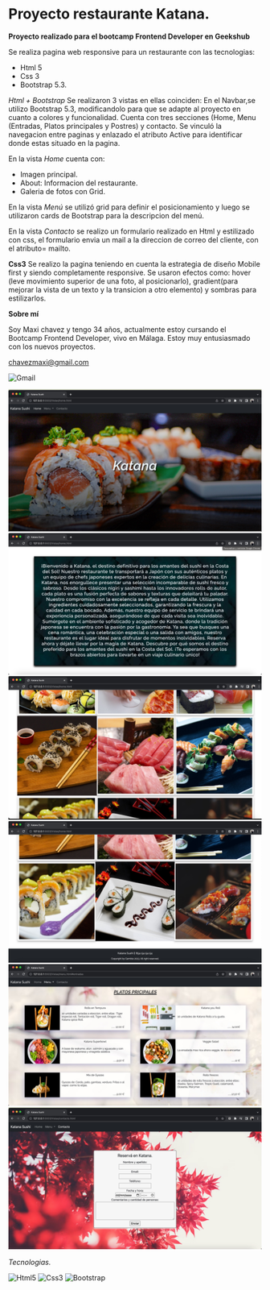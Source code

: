 # Proyecto restaurante Katana.

**Proyecto realizado para el bootcamp Frontend Developer en Geekshub**

Se realiza pagina web responsive para un restaurante con las tecnologias:

- Html 5
- Css 3
- Bootstrap 5.3.

_Html + Bootstrap_
Se realizaron 3 vistas en ellas coinciden:
En el Navbar,se utilizo Bootstrap 5.3, modificandolo para que se adapte al proyecto en cuanto a colores y funcionalidad. Cuenta con tres secciones (Home, Menu (Entradas, Platos principales y Postres) y contacto. Se vinculó la navegacion entre paginas y enlazado el atributo Active para identificar donde estas situado en la pagina.

En la vista _Home_ cuenta con:

- Imagen principal.
- About: Informacion del restaurante.
- Galeria de fotos con Grid.

En la vista _Menú_ se utilizó grid para definir el posicionamiento y luego se utilizaron cards de Bootstrap para la descripcion del menú.

En la vista _Contacto_ se realizo un formulario realizado en Html y estilizado con css, el formulario envia un mail a la direccion de correo del cliente, con el atributo= mailto.

**Css3**
Se realizo la pagina teniendo en cuenta la estrategia de diseño Mobile first y siendo completamente responsive.
Se usaron efectos como: hover (leve movimiento superior de una foto, al posicionarlo), gradient(para mejorar la vista de un texto y la transicion a otro elemento) y sombras para estilizarlos.

**Sobre mí**

Soy Maxi chavez y tengo 34 años, actualmente estoy cursando el Bootcamp Frontend Developer, vivo en Málaga. Estoy muy entusiasmado con los nuevos proyectos.

chavezmaxi@gmail.com

![Gmail](https://img.shields.io/badge/Gmail-D14836?style=for-the-badge&logo=gmail&logoColor=white)

![Home-principal](./Recursos/CapturasReadme/HomePrincipal.jpeg)
![About](./Recursos/CapturasReadme/About.jpeg)
![Grid-fotos](./Recursos/CapturasReadme/GridFotos.jpeg)
![Grid-footer](./Recursos/CapturasReadme/GridFooter.jpeg)
![Menu-platos](./Recursos/CapturasReadme/MenuPlatos.jpeg)
![Contacto](./Recursos/CapturasReadme/FormContacto.jpeg)

_Tecnologias._

![Html5](https://img.shields.io/badge/HTML5-E34F26?style=for-the-badge&logo=html5&logoColor=white)
![Css3](https://img.shields.io/badge/CSS3-1572B6?style=for-the-badge&logo=css3&logoColor=white)
![Bootstrap](https://img.shields.io/badge/Bootstrap-563D7C?style=for-the-badge&logo=bootstrap&logoColor=white)
